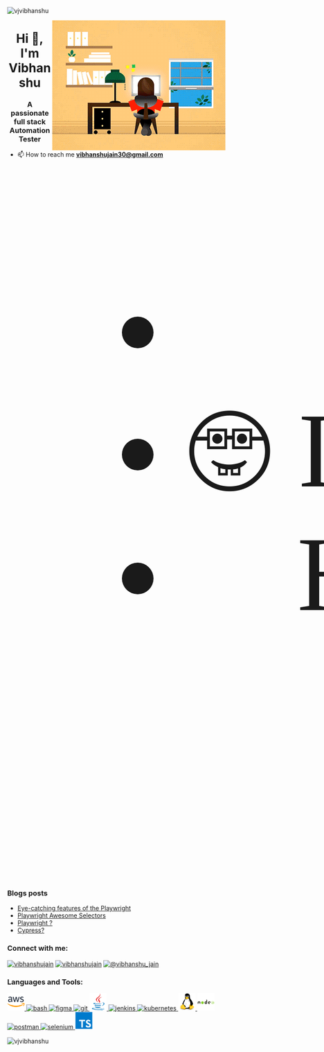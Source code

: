<p align="left"> <img src="https://komarev.com/ghpvc/?username=vjvibhanshu&label=Profile%20views&color=0e75b6&style=flat" alt="vjvibhanshu" /> </p>
<img align="right" alt="GIF" src="JXA0.gif" />
<h1 align="center">Hi 👋, I'm Vibhanshu</h1>
<h3 align="center">A passionate full stack Automation Tester</h3>

- 📫 How to reach me **vibhanshujain30@gmail.com**
<span style="font-family:'Consolas';font-size:65mm;white-space: nowrap;">
  <ul>
  <li>👩‍🎓 I am a full stack Automation Tester.</li>
  <li>🤓 I love to learn new things. </li>
  <li>🧭 Have query related to the automation testing? connect with me. </li>
 </ul>
</span>

<br/>
<br/>
<br/>

### Blogs posts
<!-- BLOG-POST-LIST:START -->
- [Eye-catching features of the Playwright](https://dev.to/vibhanshujain/eye-catching-features-of-the-playwright-3lb9)
- [Playwright Awesome Selectors](https://dev.to/vibhanshujain/playwright-awesome-selectors-198m)
- [Playwright ?](https://dev.to/vibhanshujain/playwright--2b0a)
- [Cypress?](https://dev.to/vibhanshujain/cypress-4go5)
<!-- BLOG-POST-LIST:END -->

<h3 align="left">Connect with me:</h3>
<p align="left">
<a href="https://dev.to/vibhanshujain" target="blank"><img align="center" src="https://raw.githubusercontent.com/rahuldkjain/github-profile-readme-generator/master/src/images/icons/Social/devto.svg" alt="vibhanshujain" height="30" width="40" /></a>
<a href="https://linkedin.com/in/vibhanshujain" target="blank"><img align="center" src="https://raw.githubusercontent.com/rahuldkjain/github-profile-readme-generator/master/src/images/icons/Social/linked-in-alt.svg" alt="vibhanshujain" height="30" width="40" /></a>
<a href="https://medium.com/@vibhanshu_jain" target="blank"><img align="center" src="https://raw.githubusercontent.com/rahuldkjain/github-profile-readme-generator/master/src/images/icons/Social/medium.svg" alt="@vibhanshu_jain" height="30" width="40" /></a>
</p>

<h3 align="left">Languages and Tools:</h3>
<p align="left"> <a href="https://aws.amazon.com" target="_blank" rel="noreferrer"> <img src="https://raw.githubusercontent.com/devicons/devicon/master/icons/amazonwebservices/amazonwebservices-original-wordmark.svg" alt="aws" width="40" height="40"/> </a> <a href="https://www.gnu.org/software/bash/" target="_blank" rel="noreferrer"> <img src="https://www.vectorlogo.zone/logos/gnu_bash/gnu_bash-icon.svg" alt="bash" width="40" height="40"/> </a> <a href="https://www.figma.com/" target="_blank" rel="noreferrer"> <img src="https://www.vectorlogo.zone/logos/figma/figma-icon.svg" alt="figma" width="40" height="40"/> </a> <a href="https://git-scm.com/" target="_blank" rel="noreferrer"> <img src="https://www.vectorlogo.zone/logos/git-scm/git-scm-icon.svg" alt="git" width="40" height="40"/> </a> <a href="https://www.java.com" target="_blank" rel="noreferrer"> <img src="https://raw.githubusercontent.com/devicons/devicon/master/icons/java/java-original.svg" alt="java" width="40" height="40"/> </a> <a href="https://www.jenkins.io" target="_blank" rel="noreferrer"> <img src="https://www.vectorlogo.zone/logos/jenkins/jenkins-icon.svg" alt="jenkins" width="40" height="40"/> </a> <a href="https://kubernetes.io" target="_blank" rel="noreferrer"> <img src="https://www.vectorlogo.zone/logos/kubernetes/kubernetes-icon.svg" alt="kubernetes" width="40" height="40"/> </a> <a href="https://www.linux.org/" target="_blank" rel="noreferrer"> <img src="https://raw.githubusercontent.com/devicons/devicon/master/icons/linux/linux-original.svg" alt="linux" width="40" height="40"/> </a> <a href="https://nodejs.org" target="_blank" rel="noreferrer"> <img src="https://raw.githubusercontent.com/devicons/devicon/master/icons/nodejs/nodejs-original-wordmark.svg" alt="nodejs" width="40" height="40"/> </a> <a href="https://postman.com" target="_blank" rel="noreferrer"> <img src="https://www.vectorlogo.zone/logos/getpostman/getpostman-icon.svg" alt="postman" width="40" height="40"/> </a> <a href="https://www.selenium.dev" target="_blank" rel="noreferrer"> <img src="https://raw.githubusercontent.com/detain/svg-logos/780f25886640cef088af994181646db2f6b1a3f8/svg/selenium-logo.svg" alt="selenium" width="40" height="40"/> </a> <a href="https://www.typescriptlang.org/" target="_blank" rel="noreferrer"> <img src="https://raw.githubusercontent.com/devicons/devicon/master/icons/typescript/typescript-original.svg" alt="typescript" width="40" height="40"/> </a> </p>

<p><img align="center" src="https://github-readme-stats.vercel.app/api/top-langs?username=vjvibhanshu&show_icons=true&locale=en&layout=compact" alt="vjvibhanshu" /></p>
